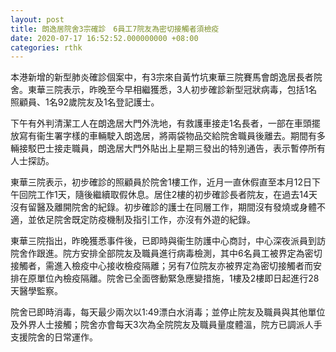 ```yaml
---
layout: post
title: 朗逸居院舍3宗確診　6員工7院友為密切接觸者須檢疫
date: 2020-07-17 16:52:52.000000000 +08:00
categories: rthk
---
```


本港新增的新型肺炎確診個案中，有3宗來自黃竹坑東華三院賽馬會朗逸居長者院舍。東華三院表示，昨晚至今早相繼獲悉，3人初步確診新型冠狀病毒，包括1名照顧員、1名92歲院友及1名登記護士。 

下午有外判清潔工人在朗逸居大門外洗地，有救護車接走1名長者，一部在車頭擺放寫有衞生署字樣的車輛駛入朗逸居，將兩袋物品交給院舍職員後離去。期間有多輛接駁巴士接走職員，朗逸居大門外貼出上星期三發出的特別通告，表示暫停所有人士探訪。

東華三院表示，初步確診的照顧員於院舍1樓工作，近月一直休假直至本月12日下午回院工作1天，隨後繼續取假休息。居住2樓的初步確診長者院友，在過去14天沒有留醫及離開院舍的紀錄。初步確診的護士在同層工作，期間沒有發燒或身體不適，並依足院舍既定防疫機制及指引工作，亦沒有外遊的紀錄。 

東華三院指出，昨晚獲悉事件後，已即時與衞生防護中心商討，中心深夜派員到訪院舍作跟進。院方安排全部院友及職員進行病毒檢測，其中6名員工被界定為密切接觸者，需進入檢疫中心接收檢疫隔離；另有7位院友亦被界定為密切接觸者而安排在原單位內檢疫隔離。院舍已全面啓動緊急應變措施，1樓及2樓即日起進行28天醫學監察。

院舍已即時消毒，每天最少兩次以1:49漂白水消毒；並停止院友及職員與其他單位及外界人士接觸；院舍亦會每天3次為全院院友及職員量度體溫，院方已調派人手支援院舍的日常運作。

